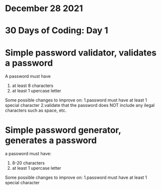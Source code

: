 # December 28 2021

# 30 Days of Coding: Day 1
# Simple password validator, validates a password
 A password must have
1. at least 8 characters
2. at least 1 upercase letter

Some possible changes to improve on:
1.password must have at least 1 special character
2.validate that the password does NOT include any ilegal characters such as space, etc. 


# Simple password generator, generates a password
a password must have:
1. 8-20 characters
2. at least 1 upercase letter

Some possible changes to improve on:
1.password must have at least 1 special character
